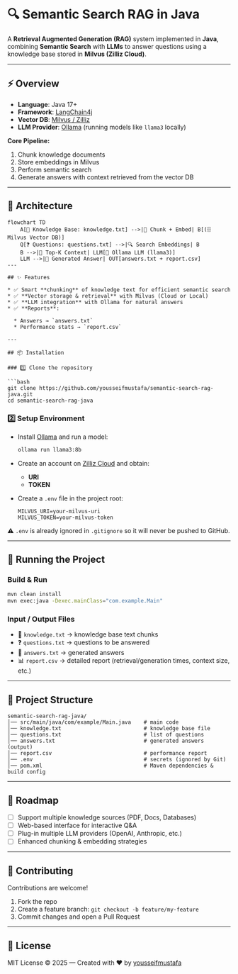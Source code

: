 # 🔍 Semantic Search RAG in Java

A **Retrieval Augmented Generation (RAG)** system implemented in **Java**,  
combining **Semantic Search** with **LLMs** to answer questions using a knowledge base stored in **Milvus (Zilliz Cloud)**.

---

## ⚡ Overview
- **Language**: Java 17+  
- **Framework**: [LangChain4j](https://github.com/langchain4j/langchain4j)  
- **Vector DB**: [Milvus / Zilliz](https://zilliz.com/)  
- **LLM Provider**: [Ollama](https://ollama.ai/) (running models like `llama3` locally)  

**Core Pipeline:**
1. Chunk knowledge documents  
2. Store embeddings in Milvus  
3. Perform semantic search  
4. Generate answers with context retrieved from the vector DB  

---

## 🧩 Architecture

```mermaid
flowchart TD
    A[📖 Knowledge Base: knowledge.txt] -->|🔹 Chunk + Embed| B[(🗄️ Milvus Vector DB)]
    Q[❓ Questions: questions.txt] -->|🔍 Search Embeddings| B
    B -->|📑 Top-K Context| LLM[🤖 Ollama LLM (llama3)]
    LLM -->|📝 Generated Answer| OUT[answers.txt + report.csv]
---

## ✨ Features

* ✅ Smart **chunking** of knowledge text for efficient semantic search
* ✅ **Vector storage & retrieval** with Milvus (Cloud or Local)
* ✅ **LLM integration** with Ollama for natural answers
* ✅ **Reports**:

  * Answers → `answers.txt`
  * Performance stats → `report.csv`

---

## 📦 Installation

### 1️⃣ Clone the repository

```bash
git clone https://github.com/yousseifmustafa/semantic-search-rag-java.git
cd semantic-search-rag-java
```

### 2️⃣ Setup Environment

* Install [Ollama](https://ollama.ai/) and run a model:

  ```bash
  ollama run llama3:8b
  ```

* Create an account on [Zilliz Cloud](https://zilliz.com/) and obtain:

  * **URI**
  * **TOKEN**

* Create a `.env` file in the project root:

  ```env
  MILVUS_URI=your-milvus-uri
  MILVUS_TOKEN=your-milvus-token
  ```

⚠️ `.env` is already ignored in `.gitignore` so it will never be pushed to GitHub.

---

## 🚀 Running the Project

### Build & Run

```bash
mvn clean install
mvn exec:java -Dexec.mainClass="com.example.Main"
```

### Input / Output Files

* 📖 `knowledge.txt` → knowledge base text chunks
* ❓ `questions.txt` → questions to be answered
* 📝 `answers.txt` → generated answers
* 📊 `report.csv` → detailed report (retrieval/generation times, context size, etc.)

---

## 📂 Project Structure

```
semantic-search-rag-java/
│── src/main/java/com/example/Main.java    # main code
│── knowledge.txt                          # knowledge base file
│── questions.txt                          # list of questions
│── answers.txt                            # generated answers (output)
│── report.csv                             # performance report
│── .env                                   # secrets (ignored by Git)
│── pom.xml                                # Maven dependencies & build config
```

---

## 🌟 Roadmap

* [ ] Support multiple knowledge sources (PDF, Docs, Databases)
* [ ] Web-based interface for interactive Q\&A
* [ ] Plug-in multiple LLM providers (OpenAI, Anthropic, etc.)
* [ ] Enhanced chunking & embedding strategies

---

## 🤝 Contributing

Contributions are welcome!

1. Fork the repo
2. Create a feature branch: `git checkout -b feature/my-feature`
3. Commit changes and open a Pull Request

---

## 📜 License

MIT License © 2025 — Created with ❤️ by [yousseifmustafa](https://github.com/yousseifmustafa)

```
